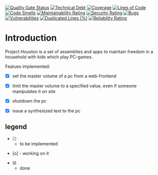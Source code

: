 [![Quality Gate Status](https://sonarcloud.io/api/project_badges/measure?project=earloc_Houston&metric=alert_status)](https://sonarcloud.io/summary/new_code?id=earloc_Houston)
[![Technical Debt](https://sonarcloud.io/api/project_badges/measure?project=earloc_Houston&metric=sqale_index)](https://sonarcloud.io/summary/new_code?id=earloc_Houston)
[![Coverage](https://sonarcloud.io/api/project_badges/measure?project=earloc_Houston&metric=coverage)](https://sonarcloud.io/summary/new_code?id=earloc_Houston)
[![Lines of Code](https://sonarcloud.io/api/project_badges/measure?project=earloc_Houston&metric=ncloc)](https://sonarcloud.io/summary/new_code?id=earloc_Houston)
[![Code Smells](https://sonarcloud.io/api/project_badges/measure?project=earloc_Houston&metric=code_smells)](https://sonarcloud.io/summary/new_code?id=earloc_Houston)
[![Maintainability Rating](https://sonarcloud.io/api/project_badges/measure?project=earloc_Houston&metric=sqale_rating)](https://sonarcloud.io/summary/new_code?id=earloc_Houston)
[![Security Rating](https://sonarcloud.io/api/project_badges/measure?project=earloc_Houston&metric=security_rating)](https://sonarcloud.io/summary/new_code?id=earloc_Houston)
[![Bugs](https://sonarcloud.io/api/project_badges/measure?project=earloc_Houston&metric=bugs)](https://sonarcloud.io/summary/new_code?id=earloc_Houston)
[![Vulnerabilities](https://sonarcloud.io/api/project_badges/measure?project=earloc_Houston&metric=vulnerabilities)](https://sonarcloud.io/summary/new_code?id=earloc_Houston)
[![Duplicated Lines (%)](https://sonarcloud.io/api/project_badges/measure?project=earloc_Houston&metric=duplicated_lines_density)](https://sonarcloud.io/summary/new_code?id=earloc_Houston)
[![Reliability Rating](https://sonarcloud.io/api/project_badges/measure?project=earloc_Houston&metric=reliability_rating)](https://sonarcloud.io/summary/new_code?id=earloc_Houston)
# Introduction

Project Houston is a set of assemblies and apps to maintain freedom in a household with kids which play PC-games.

Featues implemented:

- [x] set the master volume of a pc from a web-frontend
- [x] limit the master volume to a specified value, even if someone manipulates it _on site_
- [x] shutdown the pc
- [x] issue a synthesized text to the pc


## legend
- [ ] - to be implemented
- [o] - working on it 
- [x] - done
